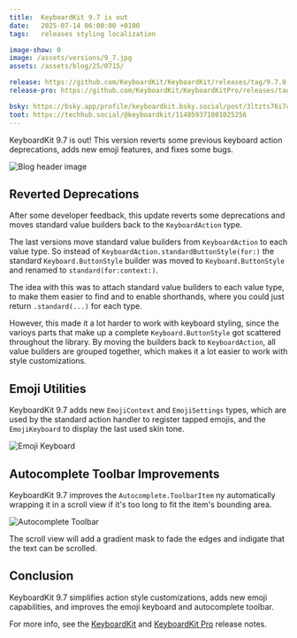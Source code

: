 ```yaml
---
title:  KeyboardKit 9.7 is out
date:   2025-07-14 06:00:00 +0100
tags:   releases styling localization

image-show: 0
image: /assets/versions/9_7.jpg
assets: /assets/blog/25/0715/

release: https://github.com/KeyboardKit/KeyboardKit/releases/tag/9.7.0
release-pro: https://github.com/KeyboardKit/KeyboardKitPro/releases/tag/9.7.0

bsky: https://bsky.app/profile/keyboardkit.bsky.social/post/3ltzts76i7c2r
toot: https://techhub.social/@keyboardkit/114859371001025256
---
```


KeyboardKit 9.7 is out! This version reverts some previous keyboard action deprecations, adds new emoji features, and fixes some bugs.

![Blog header image]({{page.image}})


## Reverted Deprecations

After some developer feedback, this update reverts some deprecations and moves standard value builders back to the `KeyboardAction` type.

The last versions move standard value builders from `KeyboardAction` to each value type. So instead of `KeyboardAction.standardButtonStyle(for:)` the standard `Keyboard.ButtonStyle` builder was moved to `Keyboard.ButtonStyle` and renamed to `standard(for:context:)`.

The idea with this was to attach standard value builders to each value type, to make them easier to find and to enable shorthands, where you could just return `.standard(...)` for each type. 

However, this made it a lot harder to work with keyboard styling, since the varioys parts that make up a complete `Keyboard.ButtonStyle` got scattered throughout the library. By moving the builders back to `KeyboardAction`, all value builders are grouped together, which makes it a lot easier to work with style customizations.


## Emoji Utilities

KeyboardKit 9.7 adds new `EmojiContext` and `EmojiSettings` types, which are used by the standard action handler to register tapped emojis, and the `EmojiKeyboard` to display the last used skin tone.

![Emoji Keyboard]({{page.assets}}emoji-keyboard.jpg)


## Autocomplete Toolbar Improvements

KeyboardKit 9.7 improves the `Autocomplete.ToolbarItem` ny automatically wrapping it in a scroll view if it's too long to fit the item's bounding area.

![Autocomplete Toolbar]({{page.assets}}autocomplete-toolbar.jpg)

The scroll view will add a gradient mask to fade the edges and indigate that the text can be scrolled.


## Conclusion

KeyboardKit 9.7 simplifies action style customizations, adds new emoji capabilities, and improves the emoji keyboard and autocomplete toolbar. 

For more info, see the [KeyboardKit]({{page.release}}) and [KeyboardKit Pro]({{page.release-pro}}) release notes. 